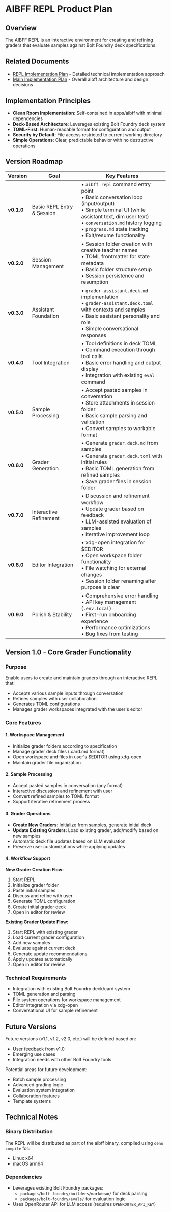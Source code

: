 # AIBFF REPL Product Plan

## Overview

The AIBFF REPL is an interactive environment for creating and refining graders
that evaluate samples against Bolt Foundry deck specifications.

## Related Documents

- [REPL Implementation Plan](../plans/2025-06-repl-implementation-plan.md) -
  Detailed technical implementation approach
- [Main Implementation Plan](../plans/implementation-plan.md) - Overall aibff
  architecture and design decisions

## Implementation Principles

- **Clean Room Implementation**: Self-contained in apps/aibff with minimal
  dependencies
- **Deck-Based Architecture**: Leverages existing Bolt Foundry deck system
- **TOML-First**: Human-readable format for configuration and output
- **Security by Default**: File access restricted to current working directory
- **Simple Operations**: Clear, predictable behavior with no destructive
  operations

## Version Roadmap

| Version    | Goal                       | Key Features                                                                                                                                                                                                                                         |
| ---------- | -------------------------- | ---------------------------------------------------------------------------------------------------------------------------------------------------------------------------------------------------------------------------------------------------- |
| **v0.1.0** | Basic REPL Entry & Session | • `aibff repl` command entry point<br>• Basic conversation loop (input/output)<br>• Simple terminal UI (white assistant text, dim user text)<br>• `conversation.md` history logging<br>• `progress.md` state tracking<br>• Exit/resume functionality |
| **v0.2.0** | Session Management         | • Session folder creation with creative teacher names<br>• TOML frontmatter for state metadata<br>• Basic folder structure setup<br>• Session persistence and resumption                                                                             |
| **v0.3.0** | Assistant Foundation       | • `grader-assistant.deck.md` implementation<br>• `grader-assistant.deck.toml` with contexts and samples<br>• Basic assistant personality and role<br>• Simple conversational responses                                                               |
| **v0.4.0** | Tool Integration           | • Tool definitions in deck TOML<br>• Command execution through tool calls<br>• Basic error handling and output display<br>• Integration with existing `eval` command                                                                                 |
| **v0.5.0** | Sample Processing          | • Accept pasted samples in conversation<br>• Store attachments in session folder<br>• Basic sample parsing and validation<br>• Convert samples to workable format                                                                                    |
| **v0.6.0** | Grader Generation          | • Generate `grader.deck.md` from samples<br>• Generate `grader.deck.toml` with initial rules<br>• Basic TOML generation from refined samples<br>• Save grader files in session folder                                                                |
| **v0.7.0** | Interactive Refinement     | • Discussion and refinement workflow<br>• Update grader based on feedback<br>• LLM-assisted evaluation of samples<br>• Iterative improvement loop                                                                                                    |
| **v0.8.0** | Editor Integration         | • xdg-open integration for $EDITOR<br>• Open workspace folder functionality<br>• File watching for external changes<br>• Session folder renaming after purpose is clear                                                                              |
| **v0.9.0** | Polish & Stability         | • Comprehensive error handling<br>• API key management (`.env.local`)<br>• First-run onboarding experience<br>• Performance optimizations<br>• Bug fixes from testing                                                                                |

## Version 1.0 - Core Grader Functionality

### Purpose

Enable users to create and maintain graders through an interactive REPL that:

- Accepts various sample inputs through conversation
- Refines samples with user collaboration
- Generates TOML configurations
- Manages grader workspaces integrated with the user's editor

### Core Features

#### 1. Workspace Management

- Initialize grader folders according to specification
- Manage grader deck files (.card.md format)
- Open workspace and files in user's $EDITOR using xdg-open
- Maintain grader file organization

#### 2. Sample Processing

- Accept pasted samples in conversation (any format)
- Interactive discussion and refinement with user
- Convert refined samples to TOML format
- Support iterative refinement process

#### 3. Grader Operations

- **Create New Graders**: Initialize from samples, generate initial deck
- **Update Existing Graders**: Load existing grader, add/modify based on new
  samples
- Automatic deck file updates based on LLM evaluation
- Preserve user customizations while applying updates

#### 4. Workflow Support

**New Grader Creation Flow:**

1. Start REPL
2. Initialize grader folder
3. Paste initial samples
4. Discuss and refine with user
5. Generate TOML configuration
6. Create initial grader deck
7. Open in editor for review

**Existing Grader Update Flow:**

1. Start REPL with existing grader
2. Load current grader configuration
3. Add new samples
4. Evaluate against current deck
5. Generate update recommendations
6. Apply updates automatically
7. Open in editor for review

### Technical Requirements

- Integration with existing Bolt Foundry deck/card system
- TOML generation and parsing
- File system operations for workspace management
- Editor integration via xdg-open
- Conversational UI for sample refinement

## Future Versions

Future versions (v1.1, v1.2, v2.0, etc.) will be defined based on:

- User feedback from v1.0
- Emerging use cases
- Integration needs with other Bolt Foundry tools

Potential areas for future development:

- Batch sample processing
- Advanced grading logic
- Evaluation system integration
- Collaboration features
- Template systems

## Technical Notes

### Binary Distribution

The REPL will be distributed as part of the aibff binary, compiled using
`deno compile` for:

- Linux x64
- macOS arm64

### Dependencies

- Leverages existing Bolt Foundry packages:
  - `packages/bolt-foundry/builders/markdown/` for deck parsing
  - `packages/bolt-foundry/evals/` for evaluation logic
- Uses OpenRouter API for LLM access (requires `OPENROUTER_API_KEY`)
